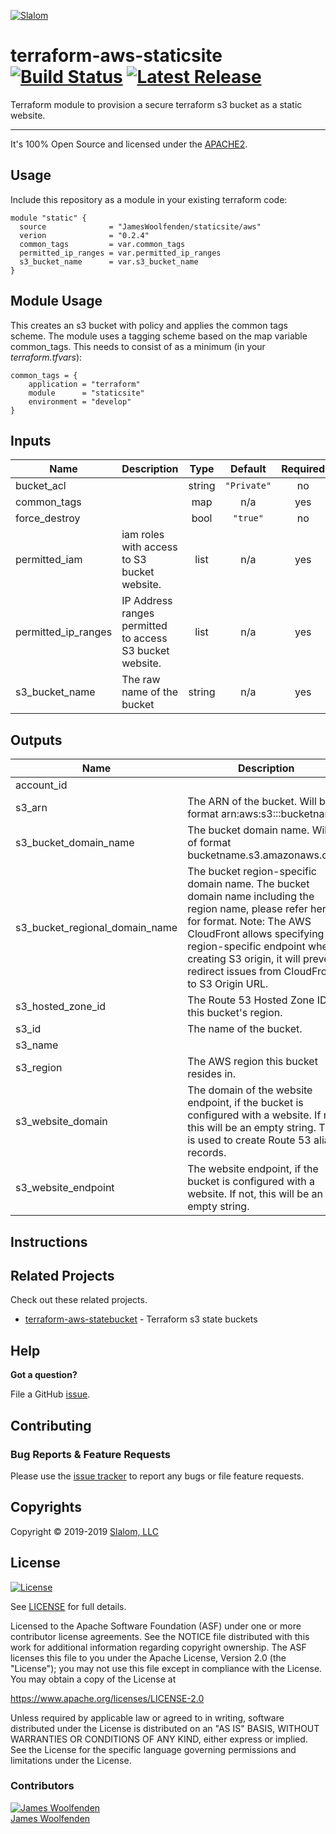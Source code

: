 
[![Slalom][logo]](https://slalom.com)

# terraform-aws-staticsite [![Build Status](https://api.travis-ci.com/JamesWoolfenden/terraform-aws-staticsite.svg?branch=master)](https://travis-ci.com/JamesWoolfenden/terraform-aws-staticsite) [![Latest Release](https://img.shields.io/github/release/JamesWoolfenden/terraform-aws-staticsite.svg)](https://github.com/JamesWoolfenden/terraform-aws-staticsite/releases/latest)

Terraform module to provision a secure terraform s3 bucket as a static website.

---

It's 100% Open Source and licensed under the [APACHE2](LICENSE).

## Usage

Include this repository as a module in your existing terraform code:

```hcl
module "static" {
  source              = "JamesWoolfenden/staticsite/aws"
  verion              = "0.2.4"
  common_tags         = var.common_tags
  permitted_ip_ranges = var.permitted_ip_ranges
  s3_bucket_name      = var.s3_bucket_name
}
```

## Module Usage

This creates an s3 bucket with policy and applies the common tags scheme.
The module uses a tagging scheme based on the map variable common_tags.
This needs to consist of as a minimum (in your _terraform.tfvars_):

```HCL
common_tags = {
    application = "terraform"
    module      = "staticsite"
    environment = "develop"
}
```
<!-- BEGINNING OF PRE-COMMIT-TERRAFORM DOCS HOOK -->
## Inputs

| Name | Description | Type | Default | Required |
|------|-------------|:----:|:-----:|:-----:|
| bucket\_acl |  | string | `"Private"` | no |
| common\_tags |  | map | n/a | yes |
| force\_destroy |  | bool | `"true"` | no |
| permitted\_iam | iam roles with access to S3 bucket website. | list | n/a | yes |
| permitted\_ip\_ranges | IP Address ranges permitted to access S3 bucket website. | list | n/a | yes |
| s3\_bucket\_name | The raw name of the bucket | string | n/a | yes |

## Outputs

| Name | Description |
|------|-------------|
| account\_id |  |
| s3\_arn | The ARN of the bucket. Will be of format arn:aws:s3:::bucketname. |
| s3\_bucket\_domain\_name | The bucket domain name. Will be of format bucketname.s3.amazonaws.com. |
| s3\_bucket\_regional\_domain\_name | The bucket region-specific domain name. The bucket domain name including the region name, please refer here for format. Note: The AWS CloudFront allows specifying S3 region-specific endpoint when creating S3 origin, it will prevent redirect issues from CloudFront to S3 Origin URL. |
| s3\_hosted\_zone\_id | The Route 53 Hosted Zone ID for this bucket's region. |
| s3\_id | The name of the bucket. |
| s3\_name |  |
| s3\_region | The AWS region this bucket resides in. |
| s3\_website\_domain | The domain of the website endpoint, if the bucket is configured with a website. If not, this will be an empty string. This is used to create Route 53 alias records. |
| s3\_website\_endpoint | The website endpoint, if the bucket is configured with a website. If not, this will be an empty string. |

<!-- END OF PRE-COMMIT-TERRAFORM DOCS HOOK -->
## Instructions

## Related Projects

Check out these related projects.

- [terraform-aws-statebucket](https://github.com/jameswoolfenden/terraform-aws-statebucket) - Terraform s3 state buckets

## Help

**Got a question?**

File a GitHub [issue](https://github.com/JamesWoolfenden/terraform-aws-staticsite/issues).

## Contributing

### Bug Reports & Feature Requests

Please use the [issue tracker](https://github.com/JamesWoolfenden/terraform-aws-staticsite/issues) to report any bugs or file feature requests.

## Copyrights

Copyright © 2019-2019 [Slalom, LLC](https://slalom.com)

## License

[![License](https://img.shields.io/badge/License-Apache%202.0-blue.svg)](https://opensource.org/licenses/Apache-2.0)

See [LICENSE](LICENSE) for full details.

Licensed to the Apache Software Foundation (ASF) under one
or more contributor license agreements.  See the NOTICE file
distributed with this work for additional information
regarding copyright ownership.  The ASF licenses this file
to you under the Apache License, Version 2.0 (the
"License"); you may not use this file except in compliance
with the License.  You may obtain a copy of the License at

<https://www.apache.org/licenses/LICENSE-2.0>

Unless required by applicable law or agreed to in writing,
software distributed under the License is distributed on an
"AS IS" BASIS, WITHOUT WARRANTIES OR CONDITIONS OF ANY
KIND, either express or implied.  See the License for the
specific language governing permissions and limitations
under the License.

### Contributors

  [![James Woolfenden][jameswoolfenden_avatar]][jameswoolfenden_homepage]<br/>[James Woolfenden][jameswoolfenden_homepage] 

  [jameswoolfenden_homepage]: https://github.com/jameswoolfenden
  [jameswoolfenden_avatar]: https://github.com/jameswoolfenden.png?size=150

[logo]: https://gist.githubusercontent.com/JamesWoolfenden/5c457434351e9fe732ca22b78fdd7d5e/raw/15933294ae2b00f5dba6557d2be88f4b4da21201/slalom-logo.png
[website]: https://slalom.com
[github]: https://github.com/jameswoolfenden
[linkedin]: https://www.linkedin.com/company/slalom-consulting/
[twitter]: https://twitter.com/Slalom

[share_twitter]: https://twitter.com/intent/tweet/?text=terraform-aws-staticsite&url=https://github.com/JamesWoolfenden/terraform-aws-staticsite
[share_linkedin]: https://www.linkedin.com/shareArticle?mini=true&title=terraform-aws-staticsite&url=https://github.com/JamesWoolfenden/terraform-aws-staticsite
[share_reddit]: https://reddit.com/submit/?url=https://github.com/JamesWoolfenden/terraform-aws-staticsite
[share_facebook]: https://facebook.com/sharer/sharer.php?u=https://github.com/JamesWoolfenden/terraform-aws-staticsite
[share_email]: mailto:?subject=terraform-aws-staticsite&body=https://github.com/JamesWoolfenden/terraform-aws-staticsite
